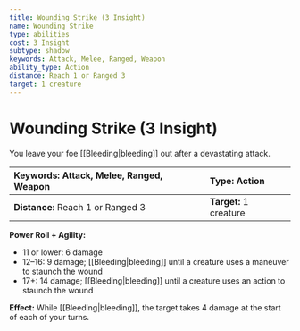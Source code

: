 ```yaml
---
title: Wounding Strike (3 Insight)
name: Wounding Strike
type: abilities
cost: 3 Insight
subtype: shadow
keywords: Attack, Melee, Ranged, Weapon
ability_type: Action
distance: Reach 1 or Ranged 3
target: 1 creature
---
```


# Wounding Strike (3 Insight)

You leave your foe [[Bleeding|bleeding]] out after a devastating attack.

| **Keywords:** Attack, Melee, Ranged, Weapon | **Type:** Action       |
| :------------------------------------------ | :--------------------- |
| **Distance:** Reach 1 or Ranged 3           | **Target:** 1 creature |

**Power Roll + Agility:**

- 11 or lower: 6 damage
- 12–16: 9 damage; [[Bleeding|bleeding]] until a creature uses a maneuver to staunch the wound
- 17+: 14 damage; [[Bleeding|bleeding]] until a creature uses an action to staunch the wound

**Effect:** While [[Bleeding|bleeding]], the target takes 4 damage at the start of each of your turns.
